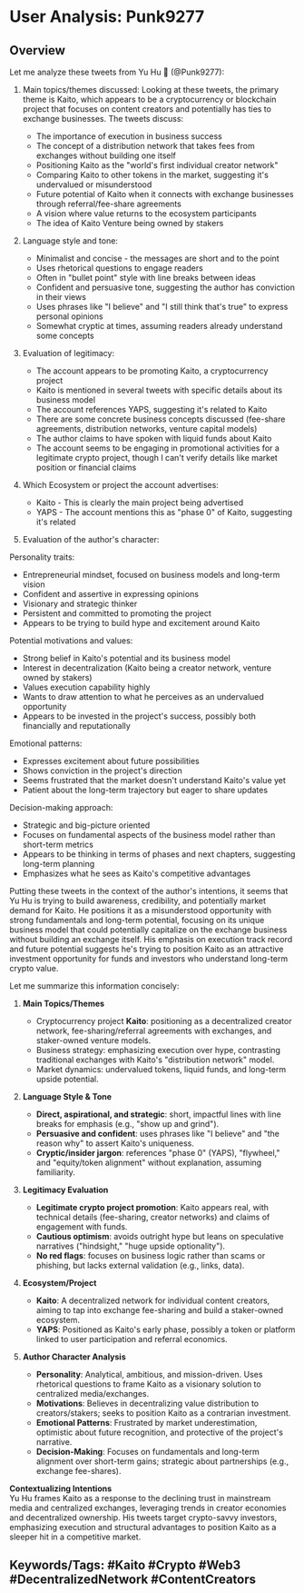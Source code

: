 # User Analysis: Punk9277

## Overview

<think>
Let me analyze these tweets from Yu Hu 🌊 (@Punk9277):

1. Main topics/themes discussed:
Looking at these tweets, the primary theme is Kaito, which appears to be a cryptocurrency or blockchain project that focuses on content creators and potentially has ties to exchange businesses. The tweets discuss:
   - The importance of execution in business success
   - The concept of a distribution network that takes fees from exchanges without building one itself
   - Positioning Kaito as the "world's first individual creator network"
   - Comparing Kaito to other tokens in the market, suggesting it's undervalued or misunderstood
   - Future potential of Kaito when it connects with exchange businesses through referral/fee-share agreements
   - A vision where value returns to the ecosystem participants
   - The idea of Kaito Venture being owned by stakers

2. Language style and tone:
   - Minimalist and concise - the messages are short and to the point
   - Uses rhetorical questions to engage readers
   - Often in "bullet point" style with line breaks between ideas
   - Confident and persuasive tone, suggesting the author has conviction in their views
   - Uses phrases like "I believe" and "I still think that's true" to express personal opinions
   - Somewhat cryptic at times, assuming readers already understand some concepts

3. Evaluation of legitimacy:
   - The account appears to be promoting Kaito, a cryptocurrency project
   - Kaito is mentioned in several tweets with specific details about its business model
   - The account references YAPS, suggesting it's related to Kaito
   - There are some concrete business concepts discussed (fee-share agreements, distribution networks, venture capital models)
   - The author claims to have spoken with liquid funds about Kaito
   - The account seems to be engaging in promotional activities for a legitimate crypto project, though I can't verify details like market position or financial claims

4. Which Ecosystem or project the account advertises:
   - Kaito - This is clearly the main project being advertised
   - YAPS - The account mentions this as "phase 0" of Kaito, suggesting it's related

5. Evaluation of the author's character:

Personality traits:
   - Entrepreneurial mindset, focused on business models and long-term vision
   - Confident and assertive in expressing opinions
   - Visionary and strategic thinker
   - Persistent and committed to promoting the project
   - Appears to be trying to build hype and excitement around Kaito

Potential motivations and values:
   - Strong belief in Kaito's potential and its business model
   - Interest in decentralization (Kaito being a creator network, venture owned by stakers)
   - Values execution capability highly
   - Wants to draw attention to what he perceives as an undervalued opportunity
   - Appears to be invested in the project's success, possibly both financially and reputationally

Emotional patterns:
   - Expresses excitement about future possibilities
   - Shows conviction in the project's direction
   - Seems frustrated that the market doesn't understand Kaito's value yet
   - Patient about the long-term trajectory but eager to share updates

Decision-making approach:
   - Strategic and big-picture oriented
   - Focuses on fundamental aspects of the business model rather than short-term metrics
   - Appears to be thinking in terms of phases and next chapters, suggesting long-term planning
   - Emphasizes what he sees as Kaito's competitive advantages

Putting these tweets in the context of the author's intentions, it seems that Yu Hu is trying to build awareness, credibility, and potentially market demand for Kaito. He positions it as a misunderstood opportunity with strong fundamentals and long-term potential, focusing on its unique business model that could potentially capitalize on the exchange business without building an exchange itself. His emphasis on execution track record and future potential suggests he's trying to position Kaito as an attractive investment opportunity for funds and investors who understand long-term crypto value.

Let me summarize this information concisely:
</think>

1. **Main Topics/Themes**  
   - Cryptocurrency project **Kaito**: positioning as a decentralized creator network, fee-sharing/referral agreements with exchanges, and staker-owned venture models.  
   - Business strategy: emphasizing execution over hype, contrasting traditional exchanges with Kaito's "distribution network" model.  
   - Market dynamics: undervalued tokens, liquid funds, and long-term upside potential.  

2. **Language Style & Tone**  
   - **Direct, aspirational, and strategic**: short, impactful lines with line breaks for emphasis (e.g., "show up and grind").  
   - **Persuasive and confident**: uses phrases like "I believe" and "the reason why" to assert Kaito's uniqueness.  
   - **Cryptic/insider jargon**: references "phase 0" (YAPS), "flywheel," and "equity/token alignment" without explanation, assuming familiarity.  

3. **Legitimacy Evaluation**  
   - **Legitimate crypto project promotion**: Kaito appears real, with technical details (fee-sharing, creator networks) and claims of engagement with funds.  
   - **Cautious optimism**: avoids outright hype but leans on speculative narratives ("hindsight," "huge upside optionality").  
   - **No red flags**: focuses on business logic rather than scams or phishing, but lacks external validation (e.g., links, data).  

4. **Ecosystem/Project**  
   - **Kaito**: A decentralized network for individual content creators, aiming to tap into exchange fee-sharing and build a staker-owned ecosystem.  
   - **YAPS**: Positioned as Kaito's early phase, possibly a token or platform linked to user participation and referral economics.  

5. **Author Character Analysis**  
   - **Personality**: Analytical, ambitious, and mission-driven. Uses rhetorical questions to frame Kaito as a visionary solution to centralized media/exchanges.  
   - **Motivations**: Believes in decentralizing value distribution to creators/stakers; seeks to position Kaito as a contrarian investment.  
   - **Emotional Patterns**: Frustrated by market underestimation, optimistic about future recognition, and protective of the project's narrative.  
   - **Decision-Making**: Focuses on fundamentals and long-term alignment over short-term gains; strategic about partnerships (e.g., exchange fee-shares).  

**Contextualizing Intentions**  
Yu Hu frames Kaito as a response to the declining trust in mainstream media and centralized exchanges, leveraging trends in creator economies and decentralized ownership. His tweets target crypto-savvy investors, emphasizing execution and structural advantages to position Kaito as a sleeper hit in a competitive market.  

**Keywords/Tags**: #Kaito #Crypto #Web3 #DecentralizedNetwork #ContentCreators
---
